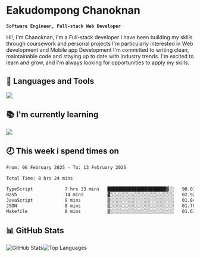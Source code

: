 # Eakudompong Chanoknan

**`Software Engineer, Full-stack Web Developer`**

<p>Hi!, I'm Chanoknan, i'm a Full-stack developer I have been building my skills
through coursework and personal projects I'm particularly interested in Web development
and Mobile app Development I'm committed to writing clean, maintainable
code and staying up to date with industry trends. I'm excited to learn
and grow, and I'm always looking for opportunities to apply my skills.</p>

## 🔧 Languages and Tools

  <a href="https://skillicons.dev">
    <img src="https://skillicons.dev/icons?i=typescript,javascript,html,css,php,java,python,laravel,nodejs,mongodb,react,nextjs,tailwind,mysql,planetscale,postgres,firebase&perline=9" />
  </a>
  
## 📚 I'm currently learning
  <a href="https://skillicons.dev">
    <img src="https://skillicons.dev/icons?i=go,rust,kotlin,androidstudio,graphql,docker,kubernetes,gcp,aws" />
  </a>

## 🕗 This week i spend times on

<!--START_SECTION:waka-->

```txt
From: 06 February 2025 - To: 13 February 2025

Total Time: 8 hrs 24 mins

TypeScript            7 hrs 33 mins   ██████████████████████▓░░   90.01 %
Bash                  14 mins         ▓░░░░░░░░░░░░░░░░░░░░░░░░   02.92 %
JavaScript            9 mins          ▒░░░░░░░░░░░░░░░░░░░░░░░░   01.84 %
JSON                  8 mins          ▒░░░░░░░░░░░░░░░░░░░░░░░░   01.70 %
Makefile              8 mins          ▒░░░░░░░░░░░░░░░░░░░░░░░░   01.67 %
```

<!--END_SECTION:waka-->

## 📊 GitHub Stats

<p style="display: flex">
  <img alt="GitHub Stats" src="https://github-readme-stats.vercel.app/api?username=EC-9624&show_icons=true&theme=gruvbox&count_private=true"/>
  <img alt="Top Languages" src="https://github-readme-stats.vercel.app/api/top-langs/?username=EC-9624&layout=compact&theme=gruvbox" />  
</p>
